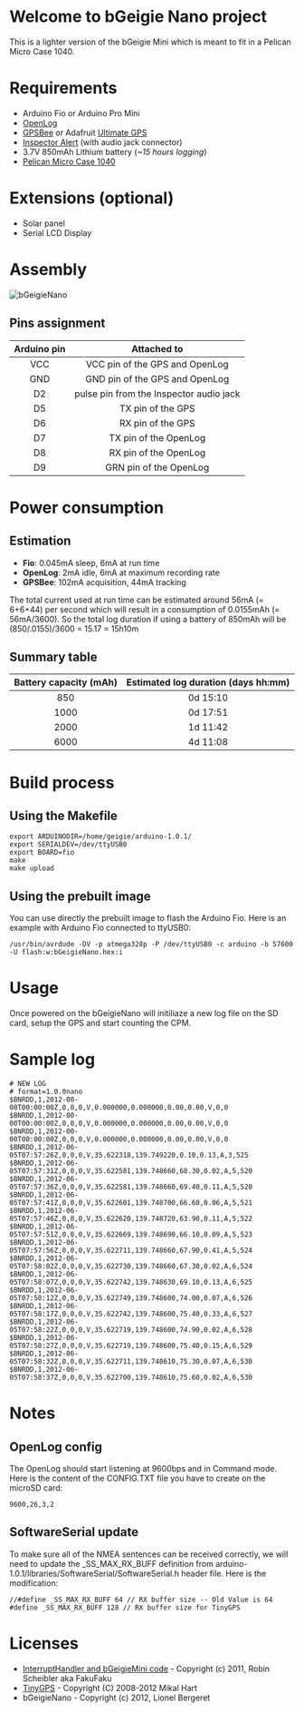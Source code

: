 # Welcome to bGeigie Nano project

This is a lighter version of the bGeigie Mini which is meant to fit in a Pelican Micro Case 1040.

# Requirements
* Arduino Fio or Arduino Pro Mini
* [OpenLog][1]
* [GPSBee][2] or Adafruit [Ultimate GPS][7]
* [Inspector Alert][3] (with audio jack connector)
* 3.7V 850mAh Lithium battery (*~15 hours logging*)
* [Pelican Micro Case 1040][4]

# Extensions (optional)
* Solar panel
* Serial LCD Display

# Assembly

![bGeigieNano](https://github.com/bidouilles/bGeigieNano/raw/master/assembly/bGeigieNano_bb.jpg)

## Pins assignment

| Arduino pin | Attached to |
| :-----------: | :-----------: |
| VCC | VCC pin of the GPS and OpenLog |
| GND | GND pin of the GPS and OpenLog |
| D2 | pulse pin from the Inspector audio jack |
| D5 | TX pin of the GPS |
| D6 | RX pin of the GPS |
| D7 | TX pin of the OpenLog |
| D8 | RX pin of the OpenLog |
| D9 | GRN pin of the OpenLog |

# Power consumption

## Estimation
* **Fio**: 0.045mA sleep, 6mA at run time
* **OpenLog**: 2mA idle, 6mA at maximum recording rate
* **GPSBee**: 102mA acquisition, 44mA tracking

The total current used at run time can be estimated around 56mA (= 6+6+44) per second which will result in a consumption of 0.0155mAh (= 56mA/3600). So
the total log duration if using a battery of 850mAh will be (850/.0155)/3600 = 15.17 = 15h10m

## Summary table

| Battery capacity (mAh) | Estimated log duration (days hh:mm) |
| :-----------: | :-----------: |
| 850 |	0d 15:10 |
| 1000 | 0d 17:51 |
| 2000 | 1d 11:42 |
| 6000 | 4d 11:08 |

# Build process
## Using the Makefile
    export ARDUINODIR=/home/geigie/arduino-1.0.1/
    export SERIALDEV=/dev/ttyUSB0
    export BOARD=fio
    make
    make upload

## Using the prebuilt image
You can use directly the prebuilt image to flash the Arduino Fio. Here is an example with Arduino Fio connected to ttyUSB0:

    /usr/bin/avrdude -DV -p atmega328p -P /dev/ttyUSB0 -c arduino -b 57600 -U flash:w:bGeigieNano.hex:i

# Usage
Once powered on the bGeigieNano will initiliaze a new log file on the SD card, setup the GPS and start counting the CPM.

# Sample log

    # NEW LOG
    # format=1.0.0nano
    $BNRDD,1,2012-00-00T00:00:00Z,0,0,0,V,0.000000,0.000000,0.00,0.00,V,0,0
    $BNRDD,1,2012-00-00T00:00:00Z,0,0,0,V,0.000000,0.000000,0.00,0.00,V,0,0
    $BNRDD,1,2012-00-00T00:00:00Z,0,0,0,V,0.000000,0.000000,0.00,0.00,V,0,0
    $BNRDD,1,2012-06-05T07:57:26Z,0,0,0,V,35.622318,139.749220,0.10,0.13,A,3,525
    $BNRDD,1,2012-06-05T07:57:31Z,0,0,0,V,35.622581,139.748660,68.30,0.02,A,5,520
    $BNRDD,1,2012-06-05T07:57:36Z,0,0,0,V,35.622581,139.748660,69.40,0.11,A,5,520
    $BNRDD,1,2012-06-05T07:57:41Z,0,0,0,V,35.622601,139.748700,66.60,0.06,A,5,521
    $BNRDD,1,2012-06-05T07:57:46Z,0,0,0,V,35.622620,139.748720,63.90,0.11,A,5,522
    $BNRDD,1,2012-06-05T07:57:51Z,0,0,0,V,35.622669,139.748690,66.10,0.09,A,5,523
    $BNRDD,1,2012-06-05T07:57:56Z,0,0,0,V,35.622711,139.748660,67.90,0.41,A,5,524
    $BNRDD,1,2012-06-05T07:58:02Z,0,0,0,V,35.622730,139.748660,67.30,0.02,A,6,524
    $BNRDD,1,2012-06-05T07:58:07Z,0,0,0,V,35.622742,139.748630,69.10,0.13,A,6,525
    $BNRDD,1,2012-06-05T07:58:12Z,0,0,0,V,35.622749,139.748600,74.00,0.07,A,6,526
    $BNRDD,1,2012-06-05T07:58:17Z,0,0,0,V,35.622742,139.748600,75.40,0.33,A,6,527
    $BNRDD,1,2012-06-05T07:58:22Z,0,0,0,V,35.622719,139.748600,74.90,0.02,A,6,528
    $BNRDD,1,2012-06-05T07:58:27Z,0,0,0,V,35.622719,139.748600,75.40,0.15,A,6,529
    $BNRDD,1,2012-06-05T07:58:32Z,0,0,0,V,35.622711,139.748610,75.30,0.07,A,6,530
    $BNRDD,1,2012-06-05T07:58:37Z,0,0,0,V,35.622700,139.748610,75.60,0.02,A,6,530

# Notes
## OpenLog config

The OpenLog should start listening at 9600bps and in Command mode. Here is the content of the CONFIG.TXT file you have to create on the microSD card:

    9600,26,3,2

## SoftwareSerial update

To make sure all of the NMEA sentences can be received correctly, we will need to update the _SS_MAX_RX_BUFF definition from arduino-1.0.1/libraries/SoftwareSerial/SoftwareSerial.h header file. Here is the modification:

    //#define _SS_MAX_RX_BUFF 64 // RX buffer size -- Old Value is 64
    #define _SS_MAX_RX_BUFF 128 // RX buffer size for TinyGPS

# Licenses
 * [InterruptHandler and bGeigieMini code][5] - Copyright (c) 2011, Robin Scheibler aka FakuFaku
 * [TinyGPS][6] - Copyright (C) 2008-2012 Mikal Hart
 * bGeigieNano - Copyright (c) 2012, Lionel Bergeret


  [1]: https://github.com/sparkfun/OpenLog "OpenLog"
  [2]: http://www.seeedstudio.com/wiki/GPS_Bee_kit_%28with_Mini_Embedded_Antenna%29 "GPSBee"
  [3]: http://medcom.com/products/inspector-alert "Inspector Alert"
  [4]: http://pelican.com/cases_detail.php?Case=1040 "Pelican Micro Case 1040"
  [5]: https://github.com/fakufaku/SafecastBGeigie-firmware "SafecastBGeigie-firmware"
  [6]: http://arduiniana.org/libraries/tinygps/ "TinyGPS"
  [7]: https://www.adafruit.com/products/746 "Ultimate GPS"
